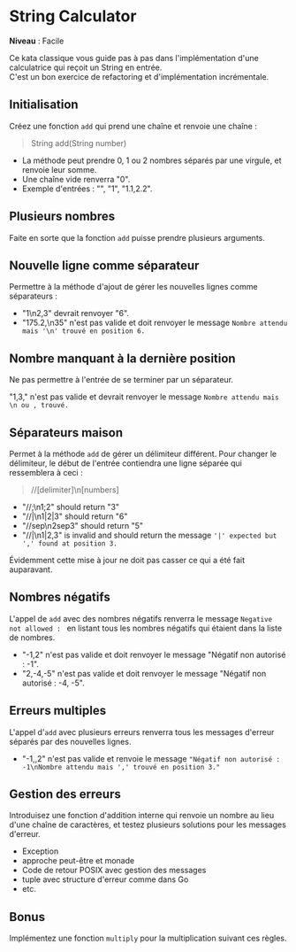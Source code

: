 # String Calculator

**Niveau** : Facile 

Ce kata classique vous guide pas à pas dans l'implémentation d'une calculatrice qui reçoit un String en entrée.  
C'est un bon exercice de refactoring et d'implémentation incrémentale.

## Initialisation

Créez une fonction `add` qui prend une chaîne et renvoie une chaîne :

> String add(String number)

 - La méthode peut prendre 0, 1 ou 2 nombres séparés par une virgule, et renvoie leur somme.
 - Une chaîne vide renverra "0".
 - Exemple d'entrées : "", "1", "1.1,2.2". 

## Plusieurs nombres

Faite en sorte que la fonction `add` puisse prendre plusieurs arguments.

## Nouvelle ligne comme séparateur

Permettre à la méthode d'ajout de gérer les nouvelles lignes comme séparateurs :

 - "1\n2,3" devrait renvoyer "6".
 - "175.2,\n35" n'est pas valide et doit renvoyer le message `Nombre attendu mais '\n' trouvé en position 6.`

## Nombre manquant à la dernière position

Ne pas permettre à l'entrée de se terminer par un séparateur.

"1,3," n'est pas valide et devrait renvoyer le message `Nombre attendu mais \n ou , trouvé.`

## Séparateurs maison

Permet à la méthode `add` de gérer un délimiteur différent. Pour changer le délimiteur, le début de l'entrée contiendra une ligne séparée qui ressemblera à ceci :

> //[delimiter]\n[numbers]

 - "//;\n1;2" should return "3"
 - "//|\n1|2|3" should return "6"
 - "//sep\n2sep3" should return "5"
 - "//|\n1|2,3" is invalid and should return the message `'|' expected but ',' found at position 3.`

Évidemment cette mise à jour ne doit pas casser ce qui a été fait auparavant.

## Nombres négatifs

L'appel de `add` avec des nombres négatifs renverra le message `Negative not allowed : ` en listant tous les nombres négatifs qui étaient dans la liste de nombres.

 - "-1,2" n'est pas valide et doit renvoyer le message "Négatif non autorisé : -1".
 - "2,-4,-5" n'est pas valide et doit renvoyer le message "Négatif non autorisé : -4, -5".

## Erreurs multiples

L'appel d'`add` avec plusieurs erreurs renverra tous les messages d'erreur séparés par des nouvelles lignes.

 - "-1,,2" n'est pas valide et renvoie le message `"Négatif non autorisé : -1\nNombre attendu mais ',' trouvé en position 3."`

## Gestion des erreurs

Introduisez une fonction d'addition interne qui renvoie un nombre au lieu d'une chaîne de caractères, et testez plusieurs solutions pour les messages d'erreur.

 - Exception
 - approche peut-être et monade
 - Code de retour POSIX avec gestion des messages
 - tuple avec structure d'erreur comme dans Go
 - etc.

## Bonus

Implémentez une fonction `multiply` pour la multiplication suivant ces règles.